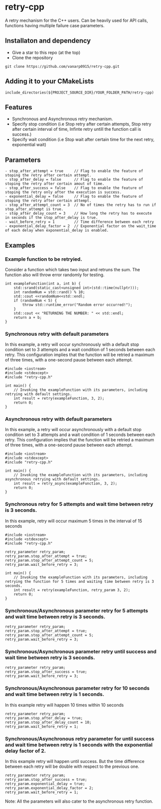 # retry-cpp
A retry mechanism for the C++ users. Can be heavily used for API calls, functions having multiple failure case parameters.


## Installaton and dependency
* Give a star to this repo (at the top)
* Clone the repository

```
git clone https://github.com/vanarp0915/retry-cpp.git
```

## Adding it to your CMakeLists
```
include_directories(${PROJECT_SOURCE_DIR}/YOUR_FOLDER_PATH/retry-cpp)
```

## Features
* Synchronous and Asynchronous retry mechanism.
* Specify stop condition (i.e Stop retry after certain attempts, Stop retry after certain interval of time, Infinte retry untill the function call is success.)
* Specify wait condition (i.e Stop wait after certain time for the next retry, exponential wait)

## Parameters
```
- stop_after_attempt = true     // Flag to enable the feature of stoping the retry after certain attempt.
- stop_after_delay = false      // Flag to enable the feature of stoping the retry after certain amout of time.
- stop_after_success = false    // Flag to enable the feature of stoping the retry only after the execution is success.
- exponential_delay = false     // Flag to enable the feature of stoping the retry after certain attempt.
- stop_after_attempt_count = 3  // No of times the retry has to run if stop_after_attempt is true. 
- stop_after_delay_count = 3    // How long the retry has to execute in seconds if the stop_after_delay is true.
- wait_before_retry = 1         // Time difference between each retry
- exponential_delay_factor = 2  // Exponential factor on the wait_time of each delay when exponential_delay is enabled.
```

## Examples
### Example function to be retryied.
Consider a function which takes two input and retruns the sum. The function also will throw error randomly for testing.

```
int exampleFunction(int a, int b) {
    std::srand(static_cast<unsigned int>(std::time(nullptr)));
    int randomNum = std::rand() % 10;
    std::cout <<randomNum<<std::endl;
    if (randomNum < 5) {
        throw std::runtime_error("Random error occurred!");
    }
    std::cout << "RETURNING THE NUMBER: " << std::endl;
    return a + b;
}
```
### Synchronous retry with default parameters
In this example, a retry will occur synchronously with a default stop condition set to 3 attempts and a wait condition of 1 seconds between each retry. This configuration implies that the function will be retried a maximum of three times, with a one-second pause between each attempt.
```
#include <iostream>
#include <stdexcept>
#include "retry-cpp.h"

int main() {
    // Invoking the exampleFunction with its parameters, including retrying with default settings.
    int result = retry(exampleFunction, 3, 2);
    return 0;
}
```
### Asynchronous retry with default parameters
In this example, a retry will occur asynchronously with a default stop condition set to 3 attempts and a wait condition of 1 seconds between each retry. This configuration implies that the function will be retried a maximum of three times, with a one-second pause between each attempt.
```
#include <iostream>
#include <stdexcept>
#include "retry-cpp.h"

int main() {
    // Invoking the exampleFunction with its parameters, including asynchronous retrying with default settings.
    int result = retry_async(exampleFunction, 3, 2);
    return 0;
}
```

### Synchronous retry for 5 attempts and wait time between retry is 3 seconds.
In this example, retry will occur maximum 5 times in the interval of 15 seconds
```
#include <iostream>
#include <stdexcept>
#include "retry-cpp.h"

retry_parameter retry_param;
retry_param.stop_after_attempt = true;
retry_param.stop_after_attempt_count = 5;
retry_param.wait_before_retry = 3;

int main() {
    // Invoking the exampleFunction with its parameters, including retrying the function for 5 times and waiting time between retry is 3 seconds.
    int result = retry(exampleFunction, retry_param 3, 2);
    return 0;
}
```
### Synchronous/Asynchronous parameter retry for 5 attempts and wait time between retry is 3 seconds.
```
retry_parameter retry_param;
retry_param.stop_after_attempt = true;
retry_param.stop_after_attempt_count = 5;
retry_param.wait_before_retry = 3;
```

### Synchronous/Asynchronous parameter retry until success and wait time between retry is 3 seconds.
```
retry_parameter retry_param;
retry_param.stop_after_success = true;
retry_param.wait_before_retry = 3;
```

### Synchronous/Asynchronous parameter retry for 10 seconds and wait time between retry is 1 seconds.
In this example retry will happen 10 times within 10 seconds
```
retry_parameter retry_param;
retry_param.stop_after_delay = true;
retry_param.stop_after_delay_count = 10; 
retry_param.wait_before_retry = 1;
```

### Synchronous/Asynchronous retry parameter for until success and wait time between retry is 1 seconds with the exponential delay factor of 2.
In this example retry will happen until success. But the time difference between each retry will be double with respect to the previous one.
```
retry_parameter retry_param;
retry_param.stop_after_success = true;
retry_param.exponential_delay = true;
retry_param.exponential_delay_factor = 2;
retry_param.wait_before_retry = 1;
```
Note: All the parameters will also cater to the asynchronous retry function.
